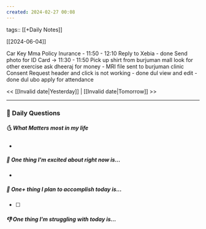```yaml
---
created: 2024-02-27 00:08
---
```

tags:: [[+Daily Notes]]

[[2024-06-04]]

Car Key
Mma Policy Inurance - 11:50 - 12:10
Reply to Xebia - done
Send photo for ID Card -> 11:30 - 11:50
Pick up shirt from burjuman mall
look for other exercise
ask dheeraj for money - 
MRI file sent to burjuman clinic
Consent Request header and click is not working - done
dul view and edit - done
dul ubo
apply for attendance


<< [[Invalid date|Yesterday]] | [[Invalid date|Tomorrow]] >>

---
### 📅 Daily Questions
##### 🌜 What Matters most in my life
- 

##### 🙌 One thing I'm excited about right now is...
- 

##### 🚀 One+ thing I plan to accomplish today is...
- [ ] 

##### 👎 One thing I'm struggling with today is...
